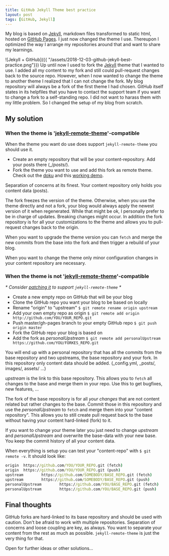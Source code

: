 ```yaml
---
title: GitHub Jekyll Theme best practice
layout: post
tags: [GitHub, Jekyll]
---
```

My blog is based on [Jekyll](https://jekyllrb.com/), markdown files transformed to static html, hosted on [GitHub Pages](https://pages.github.com/). I just now changed the theme I use. Thereupon I optimized the way I arrange my repositories around that and want to share my learnings.

![Jekyll + GitHub]({{ "/assets/2018-12-03-github-jekyll-best-practice.png"}})
Up until now I used to fork the [Jekyll](https://jekyllrb.com/) theme that I wanted to use. I added all my content to my fork and still could pull-request changes back to the source repo. However, when I now wanted to change the theme to another theme I realized that I can not change the fork. My blog repository will always be a fork of the first theme I had chosen. GitHub itself states in its helpfiles that you have to contact the support team if you want to change a fork to a self-standing repo. I did not want to harass them with my little problem. So I changed the setup of my blog from scratch.

## My solution

### When the theme is '[jekyll-remote-theme](https://github.com/benbalter/jekyll-remote-theme)'-compatible

When the theme you want do use does support `jekyll-remote-theme` you should use it.
 - Create an empty repository that will be your content-repository. Add your posts there (_/_posts_/).
 - Fork the theme you want to use and add this fork as remote theme. Check out the [doku](https://github.com/benbalter/jekyll-remote-theme/blob/master/README.md) and this [working demo](https://github.com/matthiaslischka/jekyll-uno-remote-theme-demo).
  
Separation of concerns at its finest. Your content repository only holds you content data (posts).

The fork freezes the version of the theme. Otherwise, when you use the theme directly and not a fork, your blog would always apply the newest version of it when regenerated. While that might be ok, I personally prefer to be in charge of updates. Breaking changes might occur.
In addition the fork repository is for all your customizations to the theme and allows you to pull-request changes back to the origin.

When you want to upgrade the theme version you can `fetch` and merge the new commits from the base into the fork and then trigger a rebuild of your blog.

When you want to change the theme only minor configuration changes in your content repository are necessary.

### When the theme is **not** '[jekyll-remote-theme](https://github.com/benbalter/jekyll-remote-theme)'-compatible
 
 _* Consider [patching it](https://github.com/joshgerdes/jekyll-uno/pull/97) to support `jekyll-remote-theme` *_
 
 - Create a new empty repo on GitHub that will be your blog
 - Clone the GitHub repo you want your blog to be based on locally
 - Rename "origin" to "upstream" `$ git remote rename origin upstream`
 - Add your own empty repo as origin `$ git remote add origin http://github.com/YOU/YOUR_REPO.git`
 - Push master/gh-pages branch to your empty GitHub repo `$ git push origin master`
 - Fork the GitHub repo your blog is based on
 - Add the fork as _personalUpstream_ `$ git remote add personalUpstream https://github.com/YOU/FORKES_REPO.git`

You will end up with a personal repository that has all the commits from the base repository and two upstreams, the base repository and your fork. In this repository only content data should be added. (_config.yml, _posts/, images/, assets/ ...)

_upstream_ is the link to this base repository. This allows you to `fetch` all changes to the base and merge them in your repo. Use this to get bugfixes, new features, ...

The fork of the base repository is for all _your changes_ that are not content related but rather changes to the base. Commit those in this repository and use the _personalUpstream_ to `fetch` and merge them into your "content repository". This allows you to still create pull request back to the base without having your content hard-linked (fork) to it.

If you want to change your theme later you just need to change _upstream_ and _personalUpstream_ and overwrite the base-data with your new base. You keep the commit history of all your content data.

When everything is setup you can test your "content-repo" with `$ git remote -v`. It should look like:
```cmd
origin  https://github.com/YOU/YOUR_REPO.git (fetch)
origin  https://github.com/YOU/YOUR_REPO.git (push)
upstream        https://github.com/SOMEBODY/BASE_REPO.git (fetch)
upstream        https://github.com/SOMEBODY/BASE_REPO.git (push)
personalUpstream        https://github.com/YOU/BASE_REPO.git (fetch)
personalUpstream        https://github.com/YOU/BASE_REPO.git (push)
```
## Final thoughts
GitHub forks are hard-linked to its base repository and should be used with caution. Don't be afraid to work with multiple repositories. Separation of concerns and loose coupling are key, as always. You want to separate your content from the rest as much as possible. `jekyll-remote-theme` is just the very thing for that.

Open for further ideas or other solutions...